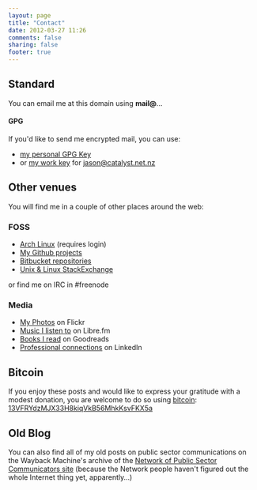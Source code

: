 ```yaml
---
layout: page
title: "Contact"
date: 2012-03-27 11:26
comments: false
sharing: false
footer: true
---
```

## Standard ##
You can email me at this domain using **mail@**...

#### GPG
If you'd like to send me encrypted mail, you can use:

* [my personal GPG Key](http://dl.dropbox.com/u/261312/jwr_public.key)
* or [my work key](http://dl.dropbox.com/u/261312/catalyst.asc) for <jason@catalyst.net.nz>

## Other venues ##
You will find me in a couple of other places around the web:

### FOSS ###
* [Arch Linux](https://bbs.archlinux.org/profile.php?id=25579) (requires login)
* [My Github projects](http://github.com/jasonwryan)
* [Bitbucket repositories](http://bitbucket.jasonwryan.com/)
* [Unix &amp; Linux StackExchange](http://unix.stackexchange.com/users/6761/jasonwryan)

or find me on IRC in #freenode

### Media ###
* [My Photos](http://flickr.jasonwryan.com/) on Flickr
* [Music I listen to](http://music.jasonwryan.com/) on Libre.fm
* [Books I read](http://www.goodreads.com/review/list/3687231) on Goodreads
* [Professional connections](http://www.linkedin.com/in/jasonwryan) on LinkedIn


## Bitcoin ##
If you enjoy these posts and would like to express your gratitude with a modest
donation, you are welcome to do so using 
[bitcoin](http://bitcoin.org/en/ 'Open source P2P money'):
[13VFRYdzMJX33H8kiqVkB56MhkKsvFKX5a](bitcoin:13VFRYdzMJX33H8kiqVkB56MhkKsvFKX5a)


## Old Blog ##
You can also find all of my old posts on public sector communications
on the Wayback Machine's archive of the 
[Network of Public Sector Communicators site](http://web.archive.org/web/20080912133553/http://www.psnetwork.org.nz/blog/)
(because the Network people haven't figured out the whole Internet thing yet, apparently…)
